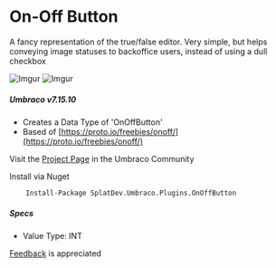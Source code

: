 # On-Off Button

A fancy representation of the true/false editor. Very simple, but helps conveying image statuses to backoffice users, instead of using a dull checkbox

![Imgur](https://i.imgur.com/nTKjskh.png)
![Imgur](https://i.imgur.com/RWycNik.png)


##### Umbraco v7.15.10

- Creates a Data Type of 'OnOffButton'
- Based of [https://proto.io/freebies/onoff/](https://proto.io/freebies/onoff/)


Visit the [Project Page](https://our.umbraco.org/projects/backoffice-extensions/on-off-button/) in the Umbraco Community

Install via Nuget

		Install-Package SplatDev.Umbraco.Plugins.OnOffButton

##### Specs
- Value Type: INT


[Feedback](mailto:feedback@splatdev.com) is appreciated